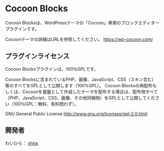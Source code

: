 Cocoon Blocks
===================================

Cocoon Blocksは、WordPressテーマの「Cocoon」専用のブロックエディタープラグインです。

Cocoonテーマの詳細はURLを参照してください。
https://wp-cocoon.com/


プラグインライセンス
----------
Cocoon Blocksプラグインは、100％GPLです。

Cocoon Blocksに含まれているPHP、画像、JavaScript、CSS（スキン含む）等のすべてをGPLとして公開します（100%GPL）。
Cocoon Blocksの再配布もしくは、Cocoonを基盤として作成したテーマを配布する場合は、配布物すべて（PHP、JavaScript、CSS、画像、その他同梱物）をGPLとして公開してください（100％GPL：無料、有料問わず）。


GNU General Public License
http://www.gnu.org/licenses/gpl-2.0.html

開発者
------
わいひら： [yhira](https://github.com/yhira)
